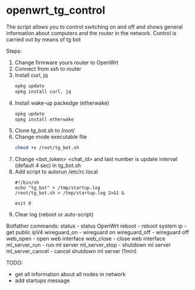 # openwrt_tg_control

The script allows you to control switching on and off and shows general information about computers and the router in the network.
Сontrol is carried out by means of tg bot

Steps:
1. Change firmware yours router to OpenWrt
2. Connect from ssh to router
3. Install curl, jq
   ```bash
   opkg update
   opkg install curl, jq
   ```
5. Install wake-up packedge (etherwake)
   ```bash
   opkg update
   opkg install etherwake
   ```
6. Clone tg_bot.sh to /root/ 
7. Change mode executable file
   ```bash
   chmod +x /root/tg_bot.sh
   ```
8. Change <bot_token> <chat_id> and last number is update interval (default 4 sec) in tg_bot.sh
9. Add script to autorun /etc/rc.local
   ```
   #!/bin/sh
   echo "tg_bot" > /tmp/startup.log
   /root/tg_bot.sh > /tmp/startup.log 2>&1 &

   exit 0
   ```
10. Сlear log (reboot or auto-script)

Botfather commands:
status - status OpenWrt
reboot - reboot system
ip - get public ipV4
wireguard_on - wireguard on
wireguard_off - wireguard off
web_open - open web interface
web_close - close web interface
ml_server_run - run ml server
ml_server_stop - shutdown ml server
ml_server_cancel - cancel shutdown ml server (1min)

TODO: 
   - get all information about all nodes in network
   - add startups message

